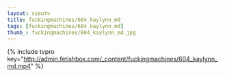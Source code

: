 ```yaml
--- 
layout: sieutv
title: fuckingmachines/604_kaylynn_md
tags: [fuckingmachines/604_kaylynn_md]
thumb_: fuckingmachines/604_kaylynn_md.jpg
---
```

{% include tvpro key="http://admin.fetishbox.com/_content/fuckingmachines/604_kaylynn_md.mp4" %} 
